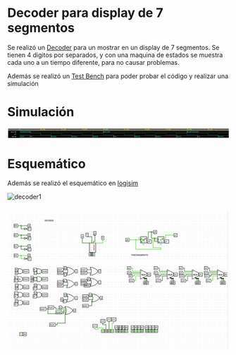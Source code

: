 # Decoder para display de 7 segmentos

Se realizó un [Decoder](https://github.com/Miguelelizondov/BCD/blob/master/Decoder.vhdl) para un mostrar en un display de 7 segmentos. Se tienen 4 digitos por separados, y con una maquina de estados se muestra cada uno a un tiempo diferente, para no causar problemas.

Además se realizó un [Test Bench](https://github.com/Miguelelizondov/BCD/blob/master/Decoder_tb.vhdl) para poder probar el código y realizar una simulación

# Simulación 
![Simulación](/BCD.PNG)

# Esquemático
Además se realizó el esquemático en [logisim](https://github.com/Miguelelizondov/BCD/blob/master/decoderBCD.circ)

![decoder1](/decoder.png)

### 
![decoder2](/decoder2.png)
